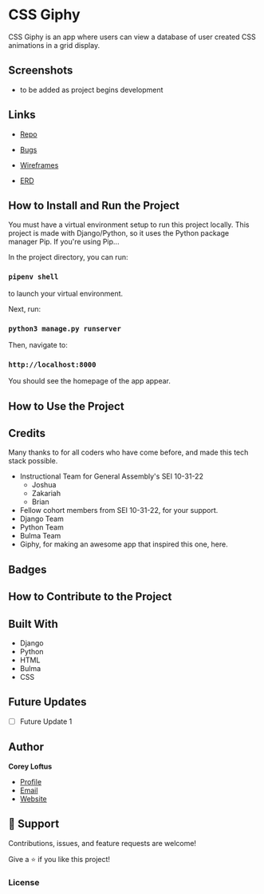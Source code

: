 # CSS Giphy

CSS Giphy is an app where users can view a database of user created CSS animations in a grid display.

## Screenshots

-   to be added as project begins development

## Links

-   [Repo](https://github.com/coreyloftus/css-giphy/edit/main/readme.md "Repo")

-   [Bugs](https://github.com/coreyloftus/css-giphy/issues "Issues Page")

-   [Wireframes](https://www.figma.com/file/g76YgWIyT3rpwRORYhhRxl/CSSclips?node-id=0%3A1&t=CbeFnI6NZkVwaiTI-1 "Figma Wireframes")

-   [ERD](https://lucid.app/lucidchart/5f8c4e99-2a6d-4141-9767-383d972d3539/edit?viewport_loc=-133%2C181%2C1936%2C1024%2C0_0&invitationId=inv_b147fe33-04b3-4390-87c7-63998297fbd9, "Lucid ERD")

## How to Install and Run the Project

You must have a virtual environment setup to run this project locally. This project is made with Django/Python, so it uses the Python package manager Pip. If you're using Pip...

In the project directory, you can run:

### `pipenv shell`

to launch your virtual environment.

Next, run:

### `python3 manage.py runserver`

Then, navigate to:

### `http://localhost:8000`

You should see the homepage of the app appear.

## How to Use the Project

## Credits

Many thanks to for all coders who have come before, and made this tech stack possible.

-   Instructional Team for General Assembly's SEI 10-31-22
    -   Joshua
    -   Zakariah
    -   Brian
-   Fellow cohort members from SEI 10-31-22, for your support.
-   Django Team
-   Python Team
-   Bulma Team
-   Giphy, for making an awesome app that inspired this one, here.

## Badges

## How to Contribute to the Project

## Built With

-   Django
-   Python
-   HTML
-   Bulma
-   CSS

## Future Updates

-   [ ] Future Update 1

## Author

**Corey Loftus**

-   [Profile](https://github.com/rohit19060 "Corey Loftus")
-   [Email](mailto:coreyloftus@gmail.com?subject=Hi "Hi there!")
-   [Website](https://corey-loftus.netlify.app "My Portfolio")

## 🤝 Support

Contributions, issues, and feature requests are welcome!

Give a ⭐️ if you like this project!

### License
